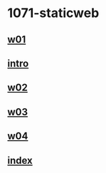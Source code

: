 # 1071-staticweb
## [w01](https://github.com/7kwilly/1071-staticweb/tree/master/w01)
## [intro](https://7kwilly.github.io/1071-staticweb/w01/intro.html)
## [w02](https://github.com/7kwilly/1071-staticweb/tree/master/w02)
## [w03](https://github.com/7kwilly/1071-staticweb/tree/master/w03)
## [w04](https://github.com/7kwilly/1071-staticweb/tree/master/w04)
## [index](https://github.com/7kwilly/1071-staticweb/blob/master/index.html)
<!--stackedit_data:
eyJoaXN0b3J5IjpbNzAyMjQwMjUzLDExMTgwMDYyMzBdfQ==
-->